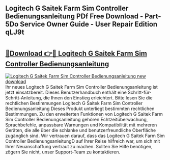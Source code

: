 ## Logitech G Saitek Farm Sim Controller Bedienungsanleitung PDf Free Download - Part-5Do Service Owner Guide - User Repair Edition qLJ9t

# <h2><a href="http://df4pv2.blite.top/?on=Logitech+G+Saitek+Farm+Sim+Controller+Bedienungsanleitung">🔗Download 👉🔴 Logitech G Saitek Farm Sim Controller Bedienungsanleitung</a></h2>

[![Logitech G Saitek Farm Sim Controller Bedienungsanleitung new download](https://i.imgur.com/lujVjoI.png)](http://df4pv2.blite.top/?on=Logitech+G+Saitek+Farm+Sim+Controller+Bedienungsanleitung)
Ihr neues Logitech G Saitek Farm Sim Controller Bedienungsanleitung ist jetzt einsatzbereit. Dieses Benutzerhandbuch enthält eine Schritt-für-Schritt-Anleitung, die Ihnen den Einstieg erleichtert. Bitte lesen Sie die rechtlichen Bestimmungen Logitech G Saitek Farm Sim Controller Bedienungsanleitung Dieses Produkt unterliegt bestimmten rechtlichen Bestimmungen. Zu den erweiterten Funktionen von Logitech G Saitek Farm Sim Controller Bedienungsanleitung gehören Echtzeitüberwachung, Sprachbefehle, anpassbare Warnungen und Kompatibilität mit mehreren Geräten, die alle über die schlanke und benutzerfreundliche Oberfläche zugänglich sind. Wir vertrauen darauf, dass das Logitech G Saitek Farm Sim Controller BedienungsanleitungD auf Ihrer Reise hilfreich war, um sich mit Ihrer Neuanschaffung vertraut zu machen. Sollten Sie Hilfe benötigen, zögern Sie nicht, unser Support-Team zu kontaktieren.
